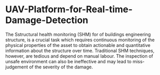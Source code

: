 # UAV-Platform-for-Real-time-Damage-Detection
The Sstructural health monitoring (SHM) for of buildings engineering structure, is a crucial task which requires continuous monitoring of the physical properties of the asset to obtain actionable and quantitative information about the structure over time. Traditional SHM techniques, however, are tedious and depend on manual labour. The inspection of unsafe environment can also be ineffective and may lead to miss-judgement of the severity of the damage.
